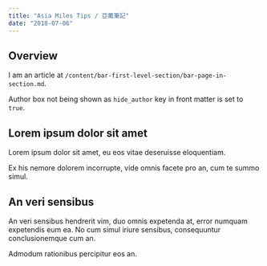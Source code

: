 ```yaml
---
title: "Asia Miles Tips / 亞萬筆記"
date: "2018-07-06"
---
```


## Overview

I am an article at
`/content/bar-first-level-section/bar-page-in-section.md`.

Author box not being shown as `hide_author` key in front matter is set
to `true`.

## Lorem ipsum dolor sit amet

Lorem ipsum dolor sit amet, eu eos vitae deseruisse eloquentiam. 

Ex his nemore dolorem incorrupte, vide omnis facete pro an, cum te
summo simul. 

## An veri sensibus 

An veri sensibus hendrerit vim, duo omnis expetenda at, error numquam
expetendis eum ea. No cum simul iriure sensibus, consequuntur
conclusionemque cum an. 

Admodum rationibus percipitur eos an. 
